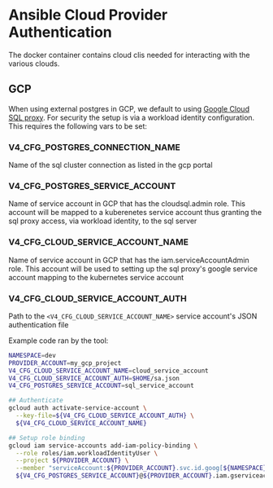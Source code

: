 # Ansible Cloud Provider Authentication

The docker container contains cloud clis needed for interacting with the various clouds.

## GCP

When using external postgres in GCP, we default to using [Google Cloud SQL proxy](https://cloud.google.com/sql/docs/postgres/connect-kubernetes-engine). For security the setup is via a workload identity configuration. This requires the following vars to be set:

### V4_CFG_POSTGRES_CONNECTION_NAME

Name of the sql cluster connection as listed in the gcp portal

### V4_CFG_POSTGRES_SERVICE_ACCOUNT

Name of service account in GCP that has the cloudsql.admin role. This account will be mapped to a kuberenetes service account thus granting the sql proxy access, via workload identity, to the sql server

### V4_CFG_CLOUD_SERVICE_ACCOUNT_NAME 

Name of service account in GCP that has the iam.serviceAccountAdmin role. This account will be used to setting up the sql proxy's google service account mapping to the kubernetes service account

### V4_CFG_CLOUD_SERVICE_ACCOUNT_AUTH 

Path to the `<V4_CFG_CLOUD_SERVICE_ACCOUNT_NAME>` service account's JSON authentication file

Example code ran by the tool:

```bash
NAMESPACE=dev
PROVIDER_ACCOUNT=my_gcp_project
V4_CFG_CLOUD_SERVICE_ACCOUNT_NAME=cloud_service_account
V4_CFG_CLOUD_SERVICE_ACCOUNT_AUTH=$HOME/sa.json
V4_CFG_POSTGRES_SERVICE_ACCOUNT=sql_service_account

## Authenticate
gcloud auth activate-service-account \
  --key-file=${V4_CFG_CLOUD_SERVICE_ACCOUNT_AUTH} \
  ${V4_CFG_CLOUD_SERVICE_ACCOUNT_NAME}

## Setup role binding
gcloud iam service-accounts add-iam-policy-binding \
  --role roles/iam.workloadIdentityUser \
  --project ${PROVIDER_ACCOUNT} \
  --member "serviceAccount:${PROVIDER_ACCOUNT}.svc.id.goog[${NAMESPACE}/sql-proxy]" \
  ${V4_CFG_POSTGRES_SERVICE_ACCOUNT}@${PROVIDER_ACCOUNT}.iam.gserviceaccount.com
```


